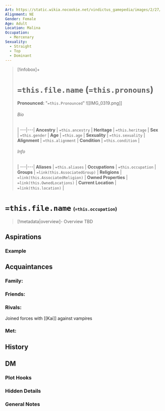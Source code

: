 ```yaml
---
Art: https://static.wikia.nocookie.net/vindictus_gamepedia/images/2/27/Vella_%28NPC_Icon%29.png/revision/latest?cb=20200430035447
Alignment: NE
Gender: Female
Age: Adult
Location: Malina
Occupation:
  - Mercenary
Sexuality:
  - Straight
  - Top
  - Dominant
---
```


> [!infobox]+
> # `=this.file.name` (`=this.pronouns`)
> **Pronounced:**  "`=this.Pronounced`"
> ![[IMG_0319.png]]
> ###### Bio
>  |
> ---|---|
> **Ancestry** | `=this.ancestry` |
> **Heritage** | `=this.heritage` |
> **Sex** | `=this.gender` |
> **Age** | `=this.age` |
> **Sexuality** | `=this.sexuality` |
> **Alignment** | `=this.alignment` |
> **Condition** | `=this.condition` |
> ###### Info
>  |
> ---|---|
> **Aliases** | `=this.aliases` |
> **Occupations** | `=this.occupation` |
> **Groups** | `=link(this.AssociatedGroup)` |
> **Religions** | `=link(this.AssociatedReligion)` |
> **Owned Properties** | `=link(this.OwnedLocations)` |
> **Current Location** | `=link(this.location)` |

# **`=this.file.name`** <span style="font-size: medium">(`=this.occupation`)</span>
> [!metadata|overview]- Overview 
> TBD

## Aspirations
### Example


## Acquaintances
### Family:


### Friends:


### Rivals:
 Joined forces with [[Kai]] against vampires


### Met:


## History


## DM
### Plot Hooks


### Hidden Details


### General Notes

